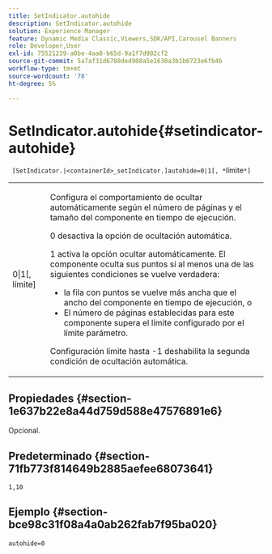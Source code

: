 ```yaml
---
title: SetIndicator.autohide
description: SetIndicator.autohide
solution: Experience Manager
feature: Dynamic Media Classic,Viewers,SDK/API,Carousel Banners
role: Developer,User
exl-id: 75521239-a0be-4aa0-b65d-9a1f7d902cf2
source-git-commit: 5a7af31d6788ded908a5e1630a3b1b0723e6fb4b
workflow-type: tm+mt
source-wordcount: '78'
ht-degree: 5%

---
```


# SetIndicator.autohide{#setindicator-autohide}

` [SetIndicator.|<containerId>_setIndicator.]autohide=0|1[, *`límite`*]`

<table id="table_0BEA0B5FFDF64E5594B534B2A87A6D88"> 
 <tbody> 
  <tr> 
   <td colname="col1"> <p> <span class="codeph">0|1[,<span class="varname"> límite</span>]</span> </p> </td> 
   <td colname="col2"> <p> Configura el comportamiento de ocultar automáticamente según el número de páginas y el tamaño del componente en tiempo de ejecución. </p> <p> <span class="codeph"> 0</span> desactiva la opción de ocultación automática. </p> <p> <span class="codeph"> 1</span> activa la opción ocultar automáticamente. El componente oculta sus puntos si al menos una de las siguientes condiciones se vuelve verdadera: </p> <p> 
     <ul id="ul_A7F9C1DDC6AE44BAA348B3AD440A4EDD"> 
      <li id="li_39332158806445DF874C5A52F1331B8B">la fila con puntos se vuelve más ancha que el ancho del componente en tiempo de ejecución, o </li> 
      <li id="li_E30BAC8B609147ADB8824000F5729B21">El número de páginas establecidas para este componente supera el límite configurado por el <span class="codeph"><span class="varname"> límite</span></span> parámetro. </li> 
     </ul> </p> <p> Configuración <span class="codeph"><span class="varname"> límite</span></span> hasta <span class="codeph"> -1</span> deshabilita la segunda condición de ocultación automática. </p> </td> 
  </tr> 
 </tbody> 
</table>

## Propiedades {#section-1e637b22e8a44d759d588e47576891e6}

Opcional.

## Predeterminado {#section-71fb773f814649b2885aefee68073641}

`1,10`

## Ejemplo {#section-bce98c31f08a4a0ab262fab7f95ba020}

`autohide=0`
